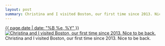 ```yaml
---
layout: post
summary: Christina and I visited Boston, our first time since 2013. Nice to be back.
---
```


<p>
  <time><a href="/466">{{ page.date | date: "%B %e, %Y" }}</a></time>
  <a href="/466"><img src="{{ site.assets_url }}/466-640.jpg" srcset="{{ site.assets_url }}/466-1280.jpg 1280w, {{ site.assets_url }}/466-960.jpg 960w, {{ site.assets_url }}/466-640.jpg 640w, {{ site.assets_url }}/466-320.jpg 320w" sizes="(min-width: 700px) 50vw, calc(100vw - 2rem)" alt="Christina and I visited Boston, our first time since 2013. Nice to be back." /></a>
  <span>Christina and I visited Boston, our first time since 2013. Nice to be back.</span>
</p>

